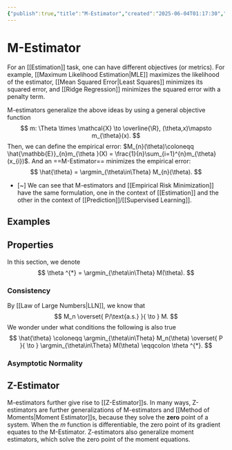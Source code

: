 ```yaml
---
{"publish":true,"title":"M-Estimator","created":"2025-06-04T01:17:30","modified":"2025-06-06T04:11:58","cssclasses":""}
---
```



# M-Estimator

For an [[Estimation]] task, one can have different objectives (or metrics). For example, [[Maximum Likelihood Estimation\|MLE]] maximizes the likelihood of the estimator, [[Mean Squared Error\|Least Squares]] minimizes its squared error, and [[Ridge Regression]] minimizes the squared error with a penalty term.

M-estimators generalize the above ideas by using a general objective function
$$
m: \Theta \times \mathcal{X} \to \overline{\R}, (\theta,x)\mapsto m_{\theta}(x).
$$
Then, we can define the empirical error: $M_{n}(\theta)\coloneqq \hat{\mathbb{E}}_{n}m_{\theta }(X) = \frac{1}{n}\sum_{i=1}^{n}m_{\theta}(x_{i})$. And an ==M-Estimator== minimizes the empirical error:
$$
\hat{\theta} = \argmin_{\theta\in\Theta} M_{n}(\theta).
$$

- [~] We can see that M-estimators and [[Empirical Risk Minimization]] have the same formulation, one in the context of [[Estimation]] and the other in the context of [[Prediction]]/[[Supervised Learning]].

## Examples

## Properties

In this section, we denote
$$
\theta ^{*} = \argmin_{\theta\in\Theta} M(\theta).
$$

### Consistency

By [[Law of Large Numbers\|LLN]], we know that
$$
M_n \overset{ P/\text{a.s.} }{ \to } M.
$$
We wonder under what conditions the following is also true
$$
\hat{\theta} \coloneqq \argmin_{\theta\in\Theta} M_n(\theta) \overset{ P }{ \to } \argmin_{\theta\in\Theta} M(\theta) \eqqcolon \theta ^{*}.
$$

### Asymptotic Normality

## Z-Estimator

M-estimators further give rise to [[Z-Estimator]]s. In many ways, Z-estimators are further generalizations of M-estimators and [[Method of Moments\|Moment Estimator]]s, because they solve the **zero** point of a system. When the $m$ function is differentiable, the zero point of its gradient equates to the M-Estimator. Z-estimators also generalize moment estimators, which solve the zero point of the moment equations.
